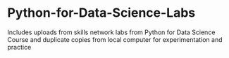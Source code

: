 # Python-for-Data-Science-Labs
Includes uploads from skills network labs from Python for Data Science Course and duplicate copies from local computer for experimentation and practice
